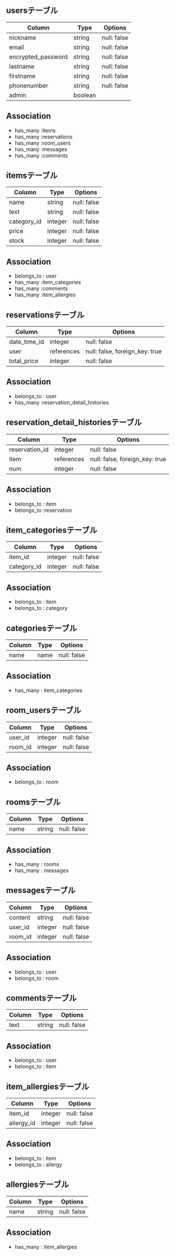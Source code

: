 ## usersテーブル

| Column             | Type    | Options     |
| ------------------ | ------- | ----------- |
| nickname           | string  | null: false |
| email              | string  | null: false |
| encrypted_password | string  | null: false |
| lastname           | string  | null: false |
| firstname          | string  | null: false |
| phonenumber        | string  | null: false |
| admin              | boolean |             |

## Association

- has_many :items
- has_many :reservations
- has_many :room_users
- has_many :messages
- has_many :comments 

## itemsテーブル

| Column      | Type    | Options     |
| ----------- | ------  | ----------- |
| name        | string  | null: false |
| text        | string  | null: false |
| category_id | integer | null: false |
| price       | integer | null: false |
| stock       | integer | null: false |

## Association

- belongs_to : user
- has_many :item_categories
- has_many :comments
- has_many :item_allergies

## reservationsテーブル

| Column       | Type       | Options                        |
| -----------  | ---------- | ------------------------------ |
| date_time_id | integer    | null: false                    |
| user         | references | null: false, foreign_key: true |
| total_price  | integer    | null: false                    |


## Association

- belongs_to : user
- has_many :reservation_detail_histories

## reservation_detail_historiesテーブル

| Column         | Type       | Options                        |
| -------------- | ---------- | ------------------------------ |
| reservation_id | integer    | null: false                    |
| item           | references | null: false, foreign_key: true |
| num            | integer    | null: false                    |


## Association

- belongs_to : item
- belongs_to :reservation

## item_categoriesテーブル

| Column      | Type    | Options     |
| ----------- | ------- | ----------- |
| item_id     | integer | null: false |
| category_id | integer | null: false |


## Association

- belongs_to : item
- belongs_to : category

## categoriesテーブル

| Column      | Type | Options     |
| ----------- | ---- | ----------- |
| name        | name | null: false |


## Association

- has_many : item_categories

## room_usersテーブル

| Column  | Type    | Options     |
| ------- | ------- | ----------- |
| user_id | integer | null: false |
| room_id | integer | null: false |


## Association

- belongs_to : room

## roomsテーブル

| Column  | Type    | Options     |
| ------- | ------- | ----------- |
| name    | string  | null: false |


## Association

- has_many : rooms
- has_many : messages

## messagesテーブル

| Column  | Type    | Options     |
| ------- | ------- | ----------- |
| content | string  | null: false |
| user_id | integer | null: false |
| room_id | integer | null: false |


## Association

- belongs_to : user
- belongs_to : room

## commentsテーブル

| Column  | Type    | Options     |
| ------- | ------- | ----------- |
| text    | string  | null: false |


## Association

- belongs_to : user
- belongs_to : item

## item_allergiesテーブル

| Column     | Type    | Options     |
| ---------- | ------- | ----------- |
| item_id    | integer | null: false |
| allergy_id | integer | null: false |


## Association

- belongs_to : item
- belongs_to : allergy

## allergiesテーブル

| Column  | Type    | Options     |
| ------- | ------- | ----------- |
| name    | string  | null: false |


## Association

- has_many : item_allergies